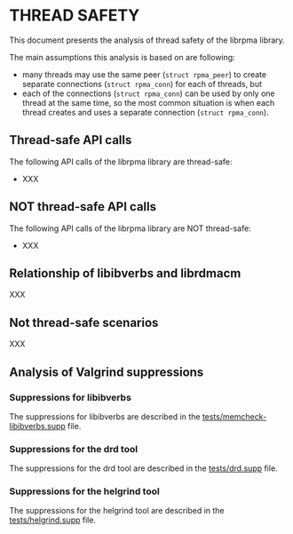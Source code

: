 # THREAD SAFETY

This document presents the analysis of thread safety of the librpma library.

The main assumptions this analysis is based on are following:
- many threads may use the same peer (`struct rpma_peer`) to create separate connections (`struct rpma_conn`) for each of threads, but
- each of the connections (`struct rpma_conn`) can be used by only one thread at the same time,
so the most common situation is when each thread creates and uses a separate connection (`struct rpma_conn`).

## Thread-safe API calls

The following API calls of the librpma library are thread-safe:
- XXX

## NOT thread-safe API calls

The following API calls of the librpma library are NOT thread-safe:
- XXX

## Relationship of libibverbs and librdmacm

XXX

## Not thread-safe scenarios

XXX

## Analysis of Valgrind suppressions

### Suppressions for libibverbs

The suppressions for libibverbs are described in the [tests/memcheck-libibverbs.supp](tests/memcheck-libibverbs.supp) file.

### Suppressions for the drd tool

The suppressions for the drd tool are described in the [tests/drd.supp](tests/drd.supp) file.

### Suppressions for the helgrind tool

The suppressions for the helgrind tool are described in the [tests/helgrind.supp](tests/helgrind.supp) file.
